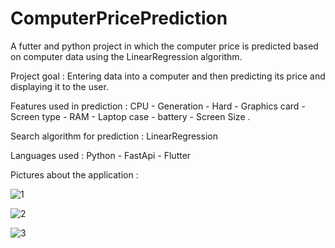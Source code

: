 # ComputerPricePrediction
A futter and python project in which the computer price is predicted based on computer data using the LinearRegression algorithm.

Project goal : 
Entering data into a computer and then predicting its price and displaying it to the user.

Features used in prediction : 
CPU - Generation - Hard - Graphics card - Screen type - RAM - Laptop case - battery - Screen Size .

Search algorithm for prediction :
LinearRegression 

Languages ​​used : 
Python - FastApi - Flutter 

Pictures about the application : 



![1](https://github.com/abdullahAl-Houssein/ComputerPricePrediction/assets/93677750/ab17048a-c109-4c7f-b146-bafba488bc31)

![2](https://github.com/abdullahAl-Houssein/ComputerPricePrediction/assets/93677750/8994bbc2-2a42-402e-9ef2-ce6251f46e6f)


![3](https://github.com/abdullahAl-Houssein/ComputerPricePrediction/assets/93677750/1823804e-aa46-4392-9271-e773e2babc9d)

